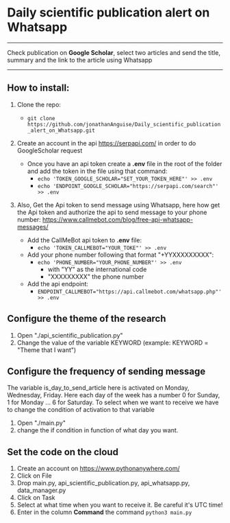 # Daily scientific publication alert on Whatsapp
***
Check publication on **Google Scholar**, select two articles and send the title, summary and the link to the article using Whatsapp
***
## How to install:
1. Clone the repo: 
   * `git clone https://github.com/jonathanAnguise/Daily_scientific_publication_alert_on_Whatsapp.git`
2. Create an account in the api https://serpapi.com/ in order to do GoogleScholar request
   * Once you have an api token create a __.env__ file in the root of the folder and add the token in the file using that command:
     * `echo 'TOKEN_GOOGLE_SCHOLAR="SET_YOUR_TOKEN_HERE"' >> .env`
     * `echo 'ENDPOINT_GOOGLE_SCHOLAR="https://serpapi.com/search"' >> .env`
   
3. Also, Get the Api token to send message using Whatsapp, here how get the Api token and authorize the api to send message to your phone number: https://www.callmebot.com/blog/free-api-whatsapp-messages/ 
   * Add the CallMeBot api token to __.env__ file: 
     * `echo 'TOKEN_CALLMEBOT="YOUR_TOKE"' >> .env`
   * Add your phone number following that format "+YYXXXXXXXXX": 
     * `echo 'PHONE_NUMBER="YOUR_PHONE_NUMBER"' >> .env`
       * with "YY" as the international code
       * "XXXXXXXXX" the phone number
   * Add the api endpoint:
     * `ENDPOINT_CALLMEBOT="https://api.callmebot.com/whatsapp.php"' >> .env`

## Configure the theme of the research
1. Open "./api_scientific_publication.py"
2. Change the value of the variable KEYWORD (example: KEYWORD = "Theme that I want")

## Configure the frequency of sending message
The variable is_day_to_send_article here is activated on Monday, Wednesday, Friday.
Here each day of the week has a number 0 for Sunday, 1 for Monday ... 6 for Saturday. To select when we want to receive we have to change the condition of activation to that variable
1. Open "./main.py"
2. change the if condition in function of what day you want.

## Set the code on the cloud
1. Create an account on https://www.pythonanywhere.com/
2. Click on File
3. Drop main.py, api_scientific_publication.py, api_whatsapp.py, data_manager.py
4. Click on Task
5. Select at what time when you want to receive it. Be careful it's UTC time!
6. Enter in the column **Command** the command `python3 main.py` 



